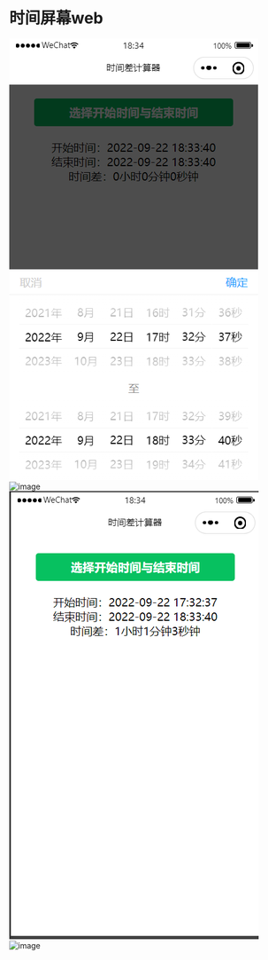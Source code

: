 # 时间屏幕web
![image](./28day1.png)
![image](http://39.99.172.143/img/28day1.PNG) 
![image](./28day2.png)
![image](http://39.99.172.143/img/28day2.PNG) 